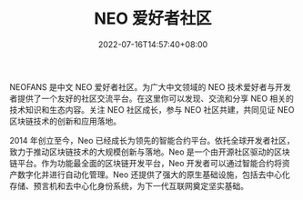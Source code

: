 ﻿---
weight: 
title: "NEO 爱好者社区"
description: "NEOFANS 是中文 NEO 爱好者社区"
date: 2022-07-16T14:57:40+08:00
lastmod: 2022-07-16T14:57:40+08:00
draft: false
authors: ["Simon"]
featuredImage: "neo-aihaozheshequ.jpg"
link: "https://neo.org/"
tags: ["元宇宙社区","NEO 爱好者社区"]
categories: ["navigation"]
navigation: ["元宇宙社区"]
lightgallery: true
toc: true
pinned: false
recommend: false
recommend1: false
---
NEOFANS 是中文 NEO 爱好者社区。为广大中文领域的 NEO 技术爱好者与开发者提供了一个友好的社区交流平台。在这里你可以发现、交流和分享 NEO 相关的技术知识和生态内容。关注 NEO 社区成长，参与 NEO 社区共建，共同见证 NEO 区块链技术的创新和应用落地。

2014 年创立至今，Neo 已经成长为领先的智能合约平台。依托全球开发者社区，致力于推动区块链技术的大规模创新与落地。Neo 是一个由开源社区驱动的区块链平台。作为功能最全面的区块链开发平台，Neo 开发者可以通过智能合约将资产数字化并进行自动化管理。Neo 还提供了强大的原生基础设施，包括去中心化存储、预言机和去中心化身份系统，为下一代互联网奠定坚实基础。